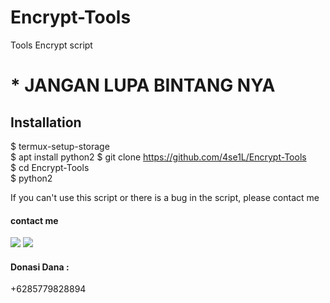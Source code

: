 # Encrypt-Tools
Tools Encrypt script

# * JANGAN LUPA BINTANG NYA
## Installation
$ termux-setup-storage <br>
$ apt install python2
$ git clone https://github.com/4se1L/Encrypt-Tools <br>
$ cd Encrypt-Tools <br>
$ python2 <br>

If you can't use this script or there is a bug in the script, please contact me
#### contact me
[![](https://img.shields.io/badge/Github-black?logo=Github&logoColor=black&labelColor=white)](https://www.github.com/4se1L)
[![](https://img.shields.io/badge/Whatsapp-CHAT-red?logo=Whatsapp&logoColor=Brightgreen&labelColor=white)](https://wa.me/6285779828894?text=Asalamualaikum+bang)
#### Donasi Dana :
+6285779828894
#

